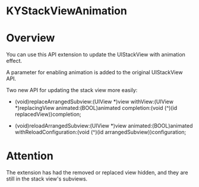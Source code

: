 # KYStackViewAnimation

# Overview

You can use this API extension to update the UIStackView with animation effect.

A parameter for enabling animation is added to the original UIStackView API.

Two new API for updating the stack view more easily:

- (void)replaceArrangedSubview:(UIView *)view withView:(UIView *)replacingView animated:(BOOL)animated completion:(void (^)(id replacedView))completion;

- (void)reloadArrangedSubview:(UIView *)view animated:(BOOL)animated withReloadConfiguration:(void (^)(id arrangedSubview))configuration;

# Attention

The extension has had the removed or replaced view hidden, and they are still in the stack view's subviews.
